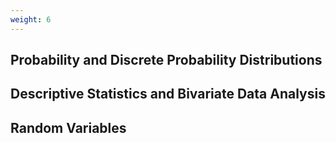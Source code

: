 ```yaml
---
weight: 6
---
```


## Probability and Discrete Probability Distributions

## Descriptive Statistics and Bivariate Data Analysis

## Random Variables